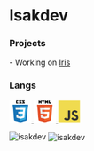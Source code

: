 <h1>Isakdev</h1>
<h3 align="left">Projects</h3>
- Working on <a href="https://github.com/Iris-Development/Panel">Iris</a>
<h3 align="left">Langs</h3>
<p align="left"> <a href="https://www.w3schools.com/css/" target="_blank"> <img src="https://raw.githubusercontent.com/devicons/devicon/master/icons/css3/css3-original-wordmark.svg" alt="css3" width="40" height="40"/> </a> <a href="https://www.w3.org/html/" target="_blank"> <img src="https://raw.githubusercontent.com/devicons/devicon/master/icons/html5/html5-original-wordmark.svg" alt="html5" width="40" height="40"/> </a> <a href="https://developer.mozilla.org/en-US/docs/Web/JavaScript" target="_blank"> <img src="https://raw.githubusercontent.com/devicons/devicon/master/icons/javascript/javascript-original.svg" alt="javascript" width="40" height="40"/> </a> </p>

<p><img align="left" src="https://github-readme-stats.vercel.app/api/top-langs?username=isakdev&show_icons=true&locale=en&layout=compact" alt="isakdev" /></p>

<p>&nbsp;<img align="center" src="https://github-readme-stats.vercel.app/api?username=isakdev&show_icons=true&locale=en" alt="isakdev" /></p>
